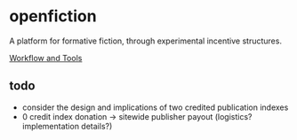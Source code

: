 # openfiction

A platform for formative fiction, through experimental incentive structures.

[Workflow and Tools](https://www.dappuniversity.com/articles/blockchain-app-tutorial)


## todo
* consider the design and implications of two credited publication indexes
* 0 credit index donation -> sitewide publisher payout (logistics? implementation details?)